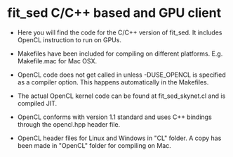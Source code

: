 # fit_sed C/C++ based and GPU client

- Here you will find the code for the C/C++ version of fit_sed. It includes OpenCL instruction to run on GPUs.

- Makefiles have been included for compiling on different platforms. E.g. Makefile.mac for Mac OSX.

- OpenCL code does not get called in unless -DUSE_OPENCL is specified as a compiler option. This happens automatically in the Makefiles.

- The actual OpenCL kernel code can be found at fit_sed_skynet.cl and is compiled JIT.

- OpenCL conforms with version 1.1 standard and uses C++ bindings through the opencl.hpp header file.

- OpenCL header files for Linux and Windows in "CL" folder. A copy has been made in "OpenCL" folder for compiling on Mac.
